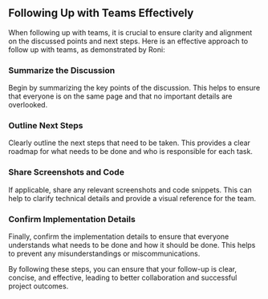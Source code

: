 ## Following Up with Teams Effectively

When following up with teams, it is crucial to ensure clarity and alignment on the discussed points and next steps. Here is an effective approach to follow up with teams, as demonstrated by Roni:

### Summarize the Discussion

Begin by summarizing the key points of the discussion. This helps to ensure that everyone is on the same page and that no important details are overlooked.

### Outline Next Steps

Clearly outline the next steps that need to be taken. This provides a clear roadmap for what needs to be done and who is responsible for each task.

### Share Screenshots and Code

If applicable, share any relevant screenshots and code snippets. This can help to clarify technical details and provide a visual reference for the team.

### Confirm Implementation Details

Finally, confirm the implementation details to ensure that everyone understands what needs to be done and how it should be done. This helps to prevent any misunderstandings or miscommunications.

By following these steps, you can ensure that your follow-up is clear, concise, and effective, leading to better collaboration and successful project outcomes.